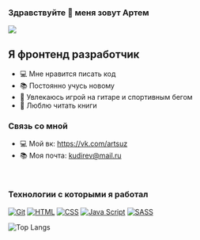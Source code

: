 ### Здравствуйте 👋 меня зовут Артем 
![](https://komarev.com/ghpvc/?username=Artem-suz)
## Я фронтенд разработчик
- 💻 Мне нравится писать код
- 📚 Постоянно учусь новому
- 🎸 Увлекаюсь игрой на гитаре и спортивным бегом
- 📘 Люблю читать книги

### Связь со мной
- 💻 Мой вк: https://vk.com/artsuz
- 📚 Моя почта: kudirev@mail.ru




<br />

### Технологии с которыми я работал

[![Git](https://shields.io/badge/-Git-f0efe7?logo=git&style=for-the-badge)](https://git-scm.com/)
[![HTML](https://shields.io/badge/-HTML5-E34F26?logo=html5&style=for-the-badge&logoColor=fff)](https://html5book.ru/html-html5/)
[![CSS](https://shields.io/badge/-CSS3-1572B6?logo=css3&style=for-the-badge&logoColor=fff)](https://html5book.ru/osnovy-css/)
[![Java Script](https://shields.io/badge/-Java_Script-F7DF1E?logo=javascript&style=for-the-badge&logoColor=222)](https://learn.javascript.ru/)
[![SASS](https://img.shields.io/badge/-Sass-333333?style=for-the-badge&logo=sass)](https://sass-scss.ru/)


![Top Langs](https://github-readme-stats.vercel.app/api/top-langs/?username=Artem-suz&layout=compact)

